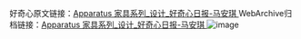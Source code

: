 好奇心原文链接：[Apparatus 家具系列_设计_好奇心日报-马安琪 ](https://www.qdaily.com/articles/11714.html)
WebArchive归档链接：[Apparatus 家具系列_设计_好奇心日报-马安琪 ](http://web.archive.org/web/20190623170953/https://www.qdaily.com/articles/11714.html)
![image](http://ww3.sinaimg.cn/large/007d5XDply1g3wair9bcij30u05o8aks)